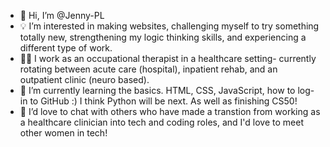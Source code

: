- 👋 Hi, I’m @Jenny-PL
- 💡 I’m interested in making websites, challenging myself to try something totally new, strengthening my logic thinking skills, and experiencing a different type of work.
- 👍🏽 I work as an occupational therapist in a healthcare setting- currently rotating between acute care (hospital), inpatient rehab, and an outpatient clinic (neuro based).
- 🌱 I’m currently learning the basics. HTML, CSS, JavaScript, how to log-in to GitHub :) I think Python will be next. As well as finishing CS50!
- 🥂 I’d love to chat with others who have made a transtion from working as a healthcare clinician into tech and coding roles, and I'd love to meet other women in tech!

<!---
Jenny-PL/Jenny-PL is a ✨ special ✨ repository because its `README.md` (this file) appears on your GitHub profile.
You can click the Preview link to take a look at your changes.
--->
